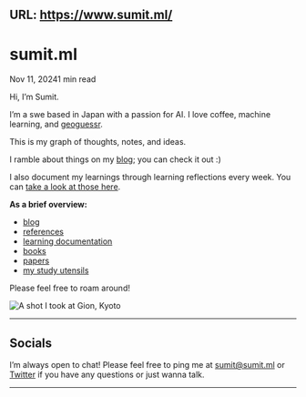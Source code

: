 URL: https://www.sumit.ml/
---
# sumit.ml

Nov 11, 20241 min read

Hi, I’m Sumit.

I’m a swe based in Japan with a passion for AI. I love coffee, machine learning, and [geoguessr](https://www.geoguessr.com/).

This is my graph of thoughts, notes, and ideas.

I ramble about things on my [blog](./blog); you can check it out :)

I also document my learnings through learning reflections every week. You can [take a look at those here](./learning).

**As a brief overview:**

- [blog](./blog)
- [references](./references)
- [learning documentation](./learning)
- [books](./books)
- [papers](./papers)
- [my study utensils](./content/my-study-utensils)

Please feel free to roam around!

![A shot I took at Gion, Kyoto](https://i.ibb.co/NF4HxYj/Screenshot-2024-10-20-at-21-57-34.png)

* * *

## Socials

I’m always open to chat! Please feel free to ping me at [sumit@sumit.ml](mailto:sumit@sumit.ml) or [Twitter](https://x.com/sumitdotml) if you have any questions or just wanna talk.

* * *